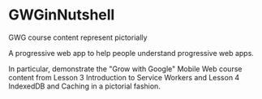 # GWGinNutshell
GWG course content represent pictorially  

A progressive web app to help people understand progressive web apps.  

In particular, demonstrate the "Grow with Google" Mobile Web course content 
from Lesson 3 Introduction to Service Workers 
and Lesson 4 IndexedDB and Caching
in a pictorial fashion.
